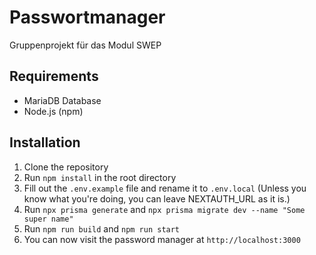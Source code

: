 # Passwortmanager

Gruppenprojekt für das Modul SWEP

## Requirements

- MariaDB Database
- Node.js (npm)

## Installation

1. Clone the repository
2. Run `npm install` in the root directory
3. Fill out the `.env.example` file and rename it to `.env.local` (Unless you know what you're doing, you can leave NEXTAUTH_URL as it is.)
4. Run `npx prisma generate` and `npx prisma migrate dev --name "Some super name"`
4. Run `npm run build` and `npm run start`
5. You can now visit the password manager at `http://localhost:3000`

